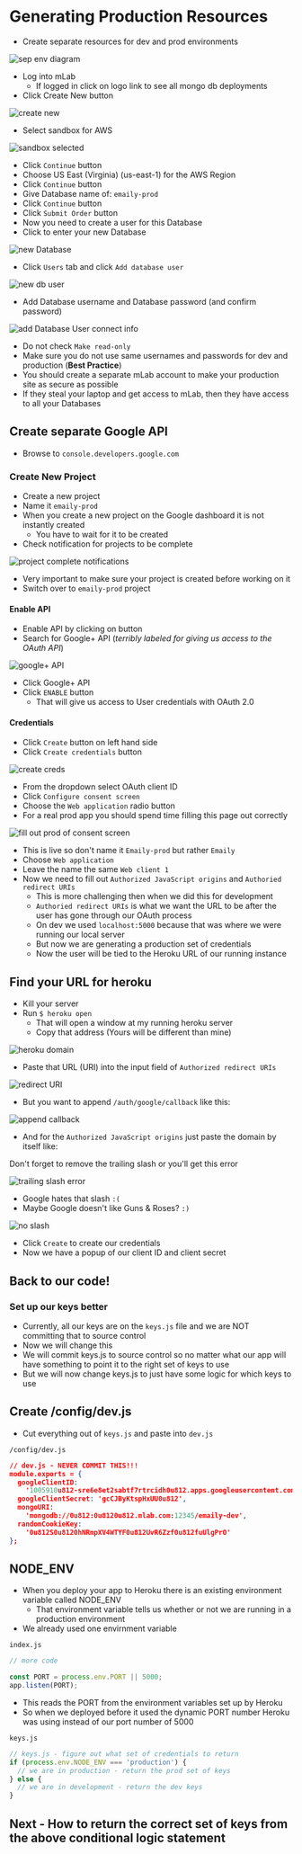 # Generating Production Resources
* Create separate resources for dev and prod environments

![sep env diagram](https://i.imgur.com/NkJdOwI.png)

* Log into mLab
    - If logged in click on logo link to see all mongo db deployments
* Click Create New button

![create new](https://i.imgur.com/dwqGZsx.png)

* Select sandbox for AWS

![sandbox selected](https://i.imgur.com/oFIwdsg.png)

* Click `Continue` button
* Choose US East (Virginia) (us-east-1) for the AWS Region
* Click `Continue` button
* Give Database name of: `emaily-prod`
* Click `Continue` button
* Click `Submit Order` button
* Now you need to create a user for this Database
* Click to enter your new Database

![new Database](https://i.imgur.com/DDpspJZ.png)

* Click `Users` tab and click `Add database user`

![new db user](https://i.imgur.com/me69KfK.png)

* Add Database username and Database password (and confirm password)

![add Database User connect info](https://i.imgur.com/2lRDXSi.png)

* Do not check `Make read-only`
* Make sure you do not use same usernames and passwords for dev and production (**Best Practice**)
* You should create a separate mLab account to make your production site as secure as possible
* If they steal your laptop and get access to mLab, then they have access to all your Databases

## Create separate Google API
* Browse to `console.developers.google.com`

### Create New Project
* Create a new project
* Name it `emaily-prod`
* When you create a new project on the Google dashboard it is not instantly created
    - You have to wait for it to be created
* Check notification for projects to be complete

![project complete notifications](https://i.imgur.com/phxkuSS.png)

* Very important to make sure your project is created before working on it
* Switch over to `emaily-prod` project

#### Enable API
* Enable API by clicking on button
* Search for Google+ API (_terribly labeled for giving us access to the OAuth API_)

![google+ API](https://i.imgur.com/KXL005L.png)

* Click Google+ API
* Click `ENABLE` button
    - That will give us access to User credentials with OAuth 2.0

#### Credentials
* Click `Create` button on left hand side
* Click `Create credentials` button

![create creds](https://i.imgur.com/NhNTjaQ.png)

* From the dropdown select OAuth client ID
* Click `Configure consent screen`
* Choose the `Web application` radio button
* For a real prod app you should spend time filling this page out correctly

![fill out prod of consent screen](https://i.imgur.com/7yOEdQE.png)

* This is live so don't name it `Emaily-prod` but rather `Emaily`
* Choose `Web application`
* Leave the name the same `Web client 1`
* Now we need to fill out `Authorized JavaScript origins` and `Authoried redirect URIs`
    - This is more challenging then when we did this for development
    - `Authoried redirect URIs` is what we want the URL to be after the user has gone through our OAuth process
    - On dev we used `localhost:5000` because that was where we were running our local server
    - But now we are generating a production set of credentials
    - Now the user will be tied to the Heroku URL of our running instance

## Find your URL for heroku
* Kill your server
* Run `$ heroku open`
    - That will open a window at my running heroku server
    - Copy that address (Yours will be different than mine)

![heroku domain](https://i.imgur.com/yZxLb39.png)

* Paste that URL (URI) into the input field of `Authorized redirect URIs`

![redirect URI](https://i.imgur.com/JveXISh.png)

* But you want to append `/auth/google/callback` like this:

![append callback](https://i.imgur.com/thRd5T8.png)

* And for the `Authorized JavaScript origins` just paste the domain by itself like:

Don't forget to remove the trailing slash or you'll get this error

![trailing slash error](https://i.imgur.com/R9vs9lJ.png)

* Google hates that slash `:(`
* Maybe Google doesn't like Guns & Roses? `:)`

![no slash](https://i.imgur.com/atCbeCx.png)

* Click `Create` to create our credentials
* Now we have a popup of our client ID and client secret

## Back to our code!
### Set up our keys better
* Currently, all our keys are on the `keys.js` file and we are NOT committing that to source control
* Now we will change this
* We will commit keys.js to source control so no matter what our app will have something to point it to the right set of keys to use
* But we will now change keys.js to just have some logic for which keys to use

## Create /config/dev.js
* Cut everything out of `keys.js` and paste into `dev.js`

`/config/dev.js`

```json
// dev.js - NEVER COMMIT THIS!!!
module.exports = {
  googleClientID:
    '1005910u812-sre6e8et2sabtf7rtrcidh0u812.apps.googleusercontent.com',
  googleClientSecret: 'gcCJByKtspHxUU0u812',
  mongoURI:
    'mongodb://0u812:0u8120u812.mlab.com:12345/emaily-dev',
  randomCookieKey:
    '0u812S0u8120hNRmpXV4WTYF0u812UvR6Zzf0u812fuUlgPrO'
};
```

## NODE_ENV
* When you deploy your app to Heroku there is an existing environment variable called NODE_ENV
    - That environment variable tells us whether or not we are running in a production environment
* We already used one envirnment variable

`index.js`

```js
// more code

const PORT = process.env.PORT || 5000;
app.listen(PORT);
```

* This reads the PORT from the environment variables set up by Heroku
* So when we deployed before it used the dynamic PORT number Heroku was using instead of our port number of 5000

`keys.js`

```js
// keys.js - figure out what set of credentials to return
if (process.env.NODE_ENV === 'production') {
  // we are in production - return the prod set of keys
} else {
  // we are in development - return the dev keys
}
```

## Next - How to return the correct set of keys from the above conditional logic statement


